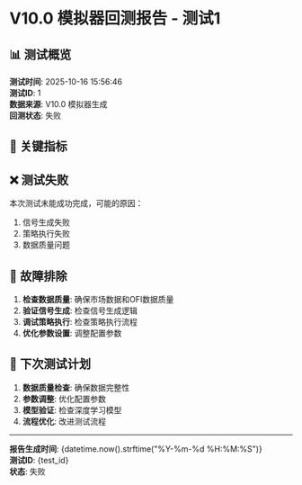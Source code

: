 # V10.0 模拟器回测报告 - 测试1

## 📊 测试概览

**测试时间**: 2025-10-16 15:56:46  
**测试ID**: 1  
**数据来源**: V10.0 模拟器生成  
**回测状态**: 失败

## 🎯 关键指标


## ❌ 测试失败

本次测试未能成功完成，可能的原因：
1. 信号生成失败
2. 策略执行失败
3. 数据质量问题

## 🔧 故障排除

1. **检查数据质量**: 确保市场数据和OFI数据质量
2. **验证信号生成**: 检查信号生成逻辑
3. **调试策略执行**: 检查策略执行流程
4. **优化参数设置**: 调整配置参数

## 🎯 下次测试计划

1. **数据质量检查**: 确保数据完整性
2. **参数调整**: 优化配置参数
3. **模型验证**: 检查深度学习模型
4. **流程优化**: 改进测试流程

---
**报告生成时间**: {datetime.now().strftime("%Y-%m-%d %H:%M:%S")}  
**测试ID**: {test_id}  
**状态**: 失败
